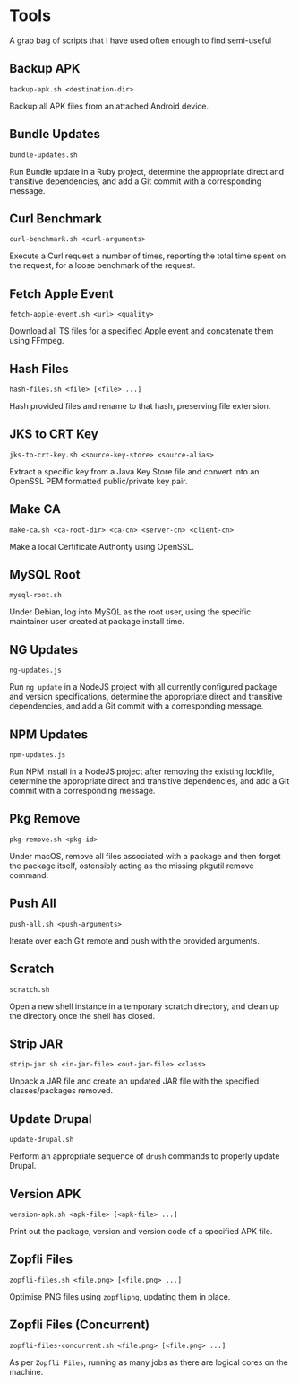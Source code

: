 # Tools

A grab bag of scripts that I have used often enough to find semi-useful

## Backup APK

    backup-apk.sh <destination-dir>

Backup all APK files from an attached Android device.

## Bundle Updates

    bundle-updates.sh

Run Bundle update in a Ruby project, determine the appropriate direct and transitive dependencies, and add a Git commit with a corresponding message.

## Curl Benchmark

    curl-benchmark.sh <curl-arguments>

Execute a Curl request a number of times, reporting the total time spent on the request, for a loose benchmark of the request.

## Fetch Apple Event

    fetch-apple-event.sh <url> <quality>

Download all TS files for a specified Apple event and concatenate them using FFmpeg.

## Hash Files

    hash-files.sh <file> [<file> ...]

Hash provided files and rename to that hash, preserving file extension.

## JKS to CRT Key

    jks-to-crt-key.sh <source-key-store> <source-alias>

Extract a specific key from a Java Key Store file and convert into an OpenSSL PEM formatted public/private key pair.

## Make CA

    make-ca.sh <ca-root-dir> <ca-cn> <server-cn> <client-cn>

Make a local Certificate Authority using OpenSSL.

## MySQL Root

    mysql-root.sh

Under Debian, log into MySQL as the root user, using the specific maintainer user created at package install time.

## NG Updates

    ng-updates.js

Run `ng update` in a NodeJS project with all currently configured package and version specifications, determine the appropriate direct and transitive dependencies, and add a Git commit with a corresponding message.

## NPM Updates

    npm-updates.js

Run NPM install in a NodeJS project after removing the existing lockfile, determine the appropriate direct and transitive dependencies, and add a Git commit with a corresponding message.

## Pkg Remove

    pkg-remove.sh <pkg-id>

Under macOS, remove all files associated with a package and then forget the package itself, ostensibly acting as the missing pkgutil remove command.

## Push All

    push-all.sh <push-arguments>

Iterate over each Git remote and push with the provided arguments.

## Scratch

    scratch.sh

Open a new shell instance in a temporary scratch directory, and clean up the directory once the shell has closed.

## Strip JAR

    strip-jar.sh <in-jar-file> <out-jar-file> <class>

Unpack a JAR file and create an updated JAR file with the specified classes/packages removed.

## Update Drupal

    update-drupal.sh

Perform an appropriate sequence of `drush` commands to properly update Drupal.

## Version APK

    version-apk.sh <apk-file> [<apk-file> ...]

Print out the package, version and version code of a specified APK file.

## Zopfli Files

    zopfli-files.sh <file.png> [<file.png> ...]

Optimise PNG files using `zopflipng`, updating them in place.

## Zopfli Files (Concurrent)

    zopfli-files-concurrent.sh <file.png> [<file.png> ...]

As per `Zopfli Files`, running as many jobs as there are logical cores on the machine.
